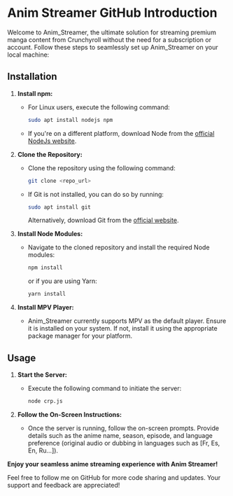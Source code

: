 # Anim Streamer GitHub Introduction

Welcome to Anim_Streamer, the ultimate solution for streaming premium manga content from Crunchyroll without the need for a subscription or account. Follow these steps to seamlessly set up Anim_Streamer on your local machine:

## Installation

1. **Install npm:**
   - For Linux users, execute the following command:
     ```bash
     sudo apt install nodejs npm
     ```
   - If you're on a different platform, download Node from the [official NodeJs website](https://nodejs.org/en/download/).

2. **Clone the Repository:**
   - Clone the repository using the following command:
     ```bash
     git clone <repo_url>
     ```
   - If Git is not installed, you can do so by running:
     ```bash
     sudo apt install git
     ```
     Alternatively, download Git from the [official website](https://git-scm.com/).

3. **Install Node Modules:**
   - Navigate to the cloned repository and install the required Node modules:
     ```bash
     npm install
     ```
     or if you are using Yarn:
     ```bash
     yarn install
     ```

4. **Install MPV Player:**
   - Anim_Streamer currently supports MPV as the default player. Ensure it is installed on your system. If not, install it using the appropriate package manager for your platform.

## Usage

1. **Start the Server:**
   - Execute the following command to initiate the server:
     ```bash
     node crp.js
     ```

2. **Follow the On-Screen Instructions:**
   - Once the server is running, follow the on-screen prompts. Provide details such as the anime name, season, episode, and language preference (original audio or dubbing in languages such as [Fr, Es, En, Ru...]).

**Enjoy your seamless anime streaming experience with Anim Streamer!**

Feel free to follow me on GitHub for more code sharing and updates. Your support and feedback are appreciated!
